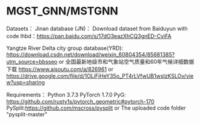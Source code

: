 # MGST_GNN/MSTGNN

Datasets：
Jinan database (JN)：
Download dataset from Baiduyun with code lhbd：https://pan.baidu.com/s/17dO3eazXhCQ3gnED-CviFA  

Yangtze River Delta city group database(YRD):
https://download.csdn.net/download/weixin_60804354/85681385?utm_source=bbsseo
or 全国最新地级市和气象站空气质量和60年气候详细数据下载 https://www.aisoutu.com/a/826961
or https://drive.google.com/file/d/1OLiFjHeY35o_PT4rLVfwUB1wsIzKSLOv/view?usp=sharing


Requirements：
Python 3.7.3
PyTorch 1.7.0
PyG: https://github.com/rusty1s/pytorch_geometric#pytorch-170
PySplit:https://github.com/mscross/pysplit   or The uploaded code folder "pysplit-master"



